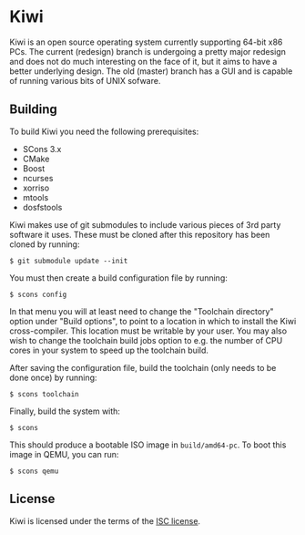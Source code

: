 Kiwi
====

Kiwi is an open source operating system currently supporting 64-bit x86 PCs.
The current (redesign) branch is undergoing a pretty major redesign and does
not do much interesting on the face of it, but it aims to have a better
underlying design. The old (master) branch has a GUI and is capable of
running various bits of UNIX sofware.

Building
--------

To build Kiwi you need the following prerequisites:

 * SCons 3.x
 * CMake
 * Boost
 * ncurses
 * xorriso
 * mtools
 * dosfstools

Kiwi makes use of git submodules to include various pieces of 3rd party
software it uses. These must be cloned after this repository has been cloned
by running:

    $ git submodule update --init

You must then create a build configuration file by running:

    $ scons config

In that menu you will at least need to change the "Toolchain directory" option
under "Build options", to point to a location in which to install the Kiwi
cross-compiler. This location must be writable by your user. You may also wish
to change the toolchain build jobs option to e.g. the number of CPU cores in
your system to speed up the toolchain build.

After saving the configuration file, build the toolchain (only needs to be done
once) by running:

    $ scons toolchain

Finally, build the system with:

    $ scons

This should produce a bootable ISO image in `build/amd64-pc`. To boot this
image in QEMU, you can run:

    $ scons qemu

License
-------

Kiwi is licensed under the terms of the [ISC license](documentation/licenses/isc.txt).

